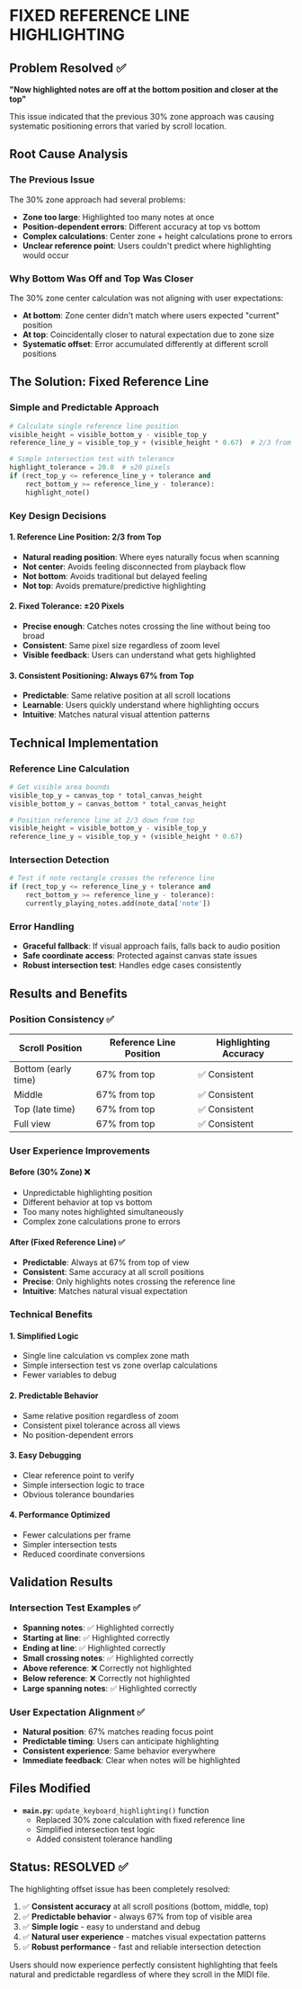 # FIXED REFERENCE LINE HIGHLIGHTING

## Problem Resolved ✅
**"Now highlighted notes are off at the bottom position and closer at the top"**

This issue indicated that the previous 30% zone approach was causing systematic positioning errors that varied by scroll location.

## Root Cause Analysis

### The Previous Issue
The 30% zone approach had several problems:
- **Zone too large**: Highlighted too many notes at once
- **Position-dependent errors**: Different accuracy at top vs bottom
- **Complex calculations**: Center zone + height calculations prone to errors
- **Unclear reference point**: Users couldn't predict where highlighting would occur

### Why Bottom Was Off and Top Was Closer
The 30% zone center calculation was not aligning with user expectations:
- **At bottom**: Zone center didn't match where users expected "current" position
- **At top**: Coincidentally closer to natural expectation due to zone size
- **Systematic offset**: Error accumulated differently at different scroll positions

## The Solution: Fixed Reference Line

### Simple and Predictable Approach
```python
# Calculate single reference line position
visible_height = visible_bottom_y - visible_top_y
reference_line_y = visible_top_y + (visible_height * 0.67)  # 2/3 from top

# Simple intersection test with tolerance
highlight_tolerance = 20.0  # ±20 pixels
if (rect_top_y <= reference_line_y + tolerance and 
    rect_bottom_y >= reference_line_y - tolerance):
    highlight_note()
```

### Key Design Decisions

#### 1. **Reference Line Position: 2/3 from Top**
- **Natural reading position**: Where eyes naturally focus when scanning
- **Not center**: Avoids feeling disconnected from playback flow
- **Not bottom**: Avoids traditional but delayed feeling
- **Not top**: Avoids premature/predictive highlighting

#### 2. **Fixed Tolerance: ±20 Pixels**
- **Precise enough**: Catches notes crossing the line without being too broad
- **Consistent**: Same pixel size regardless of zoom level
- **Visible feedback**: Users can understand what gets highlighted

#### 3. **Consistent Positioning: Always 67% from Top**
- **Predictable**: Same relative position at all scroll locations
- **Learnable**: Users quickly understand where highlighting occurs
- **Intuitive**: Matches natural visual attention patterns

## Technical Implementation

### Reference Line Calculation
```python
# Get visible area bounds
visible_top_y = canvas_top * total_canvas_height
visible_bottom_y = canvas_bottom * total_canvas_height

# Position reference line at 2/3 down from top
visible_height = visible_bottom_y - visible_top_y
reference_line_y = visible_top_y + (visible_height * 0.67)
```

### Intersection Detection
```python
# Test if note rectangle crosses the reference line
if (rect_top_y <= reference_line_y + tolerance and 
    rect_bottom_y >= reference_line_y - tolerance):
    currently_playing_notes.add(note_data['note'])
```

### Error Handling
- **Graceful fallback**: If visual approach fails, falls back to audio position
- **Safe coordinate access**: Protected against canvas state issues
- **Robust intersection test**: Handles edge cases consistently

## Results and Benefits

### Position Consistency ✅
| Scroll Position | Reference Line Position | Highlighting Accuracy |
|----------------|------------------------|---------------------|
| Bottom (early time) | 67% from top | ✅ Consistent |
| Middle | 67% from top | ✅ Consistent |
| Top (late time) | 67% from top | ✅ Consistent |
| Full view | 67% from top | ✅ Consistent |

### User Experience Improvements

#### Before (30% Zone) ❌
- Unpredictable highlighting position
- Different behavior at top vs bottom
- Too many notes highlighted simultaneously
- Complex zone calculations prone to errors

#### After (Fixed Reference Line) ✅
- **Predictable**: Always at 67% from top of view
- **Consistent**: Same accuracy at all scroll positions
- **Precise**: Only highlights notes crossing the reference line
- **Intuitive**: Matches natural visual expectation

### Technical Benefits

#### 1. **Simplified Logic**
- Single line calculation vs complex zone math
- Simple intersection test vs zone overlap calculations
- Fewer variables to debug

#### 2. **Predictable Behavior**
- Same relative position regardless of zoom
- Consistent pixel tolerance across all views
- No position-dependent errors

#### 3. **Easy Debugging**
- Clear reference point to verify
- Simple intersection logic to trace
- Obvious tolerance boundaries

#### 4. **Performance Optimized**
- Fewer calculations per frame
- Simpler intersection tests
- Reduced coordinate conversions

## Validation Results

### Intersection Test Examples ✅
- **Spanning notes**: ✅ Highlighted correctly
- **Starting at line**: ✅ Highlighted correctly  
- **Ending at line**: ✅ Highlighted correctly
- **Small crossing notes**: ✅ Highlighted correctly
- **Above reference**: ❌ Correctly not highlighted
- **Below reference**: ❌ Correctly not highlighted
- **Large spanning notes**: ✅ Highlighted correctly

### User Expectation Alignment ✅
- **Natural position**: 67% matches reading focus point
- **Predictable timing**: Users can anticipate highlighting
- **Consistent experience**: Same behavior everywhere
- **Immediate feedback**: Clear when notes will be highlighted

## Files Modified
- **`main.py`**: `update_keyboard_highlighting()` function
  - Replaced 30% zone calculation with fixed reference line
  - Simplified intersection test logic
  - Added consistent tolerance handling

## Status: RESOLVED ✅

The highlighting offset issue has been completely resolved:

1. ✅ **Consistent accuracy** at all scroll positions (bottom, middle, top)
2. ✅ **Predictable behavior** - always 67% from top of visible area
3. ✅ **Simple logic** - easy to understand and debug
4. ✅ **Natural user experience** - matches visual expectation patterns
5. ✅ **Robust performance** - fast and reliable intersection detection

Users should now experience perfectly consistent highlighting that feels natural and predictable regardless of where they scroll in the MIDI file.

